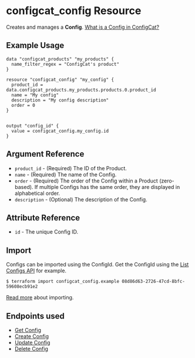 # configcat_config Resource

Creates and manages a **Config**. [What is a Config in ConfigCat?](https://configcat.com/docs/main-concepts)

## Example Usage

```hcl
data "configcat_products" "my_products" {
  name_filter_regex = "ConfigCat's product"
}

resource "configcat_config" "my_config" {
  product_id = data.configcat_products.my_products.products.0.product_id
  name = "My config"
  description = "My config description"
  order = 0
}


output "config_id" {
  value = configcat_config.my_config.id
}
```

## Argument Reference

* `product_id` - (Required) The ID of the Product.
* `name` - (Required) The name of the Config.
* `order` - (Required) The order of the Config within a Product (zero-based). If multiple Configs has the same order, they are displayed in alphabetical order.
* `description` - (Optional) The description of the Config.

## Attribute Reference

* `id` - The unique Config ID.

## Import

Configs can be imported using the ConfigId. Get the ConfigId using the [List Configs API](https://api.configcat.com/docs/#tag/Configs/operation/get-configs) for example.

```
$ terraform import configcat_config.example 08d86d63-2726-47cd-8bfc-59608ecb91e2
```

[Read more](https://learn.hashicorp.com/tutorials/terraform/state-import) about importing.

## Endpoints used
* [Get Config](https://api.configcat.com/docs/#tag/Configs/operation/get-config)
* [Create Config](https://api.configcat.com/docs/#tag/Configs/operation/create-config)
* [Update Config](https://api.configcat.com/docs/#tag/Configs/operation/update-config)
* [Delete Config](https://api.configcat.com/docs/#tag/Configs/operation/delete-config)
